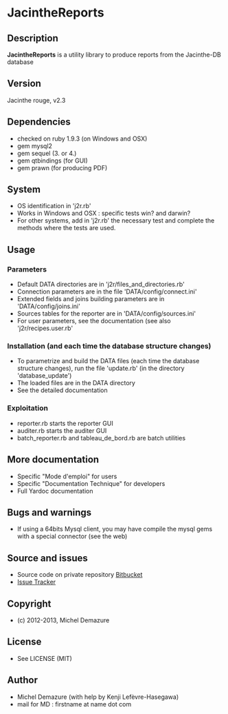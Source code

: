 # JacintheReports

## Description
   **JacintheReports** is a utility library to produce reports from the Jacinthe-DB database

## Version
   Jacinthe rouge, v2.3

## Dependencies
  * checked on ruby 1.9.3 (on Windows and OSX)
  * gem mysql2
  * gem sequel (3. or 4.)
  * gem qtbindings (for GUI)
  * gem prawn (for producing PDF)

## System
  * OS identification in 'j2r.rb'
  * Works in Windows and OSX : specific tests win? and darwin?
  * For other systems, add in 'j2r.rb' the necessary test
  and complete the methods where the tests are used.

## Usage

### Parameters
  * Default DATA directories are in 'j2r/files_and_directories.rb'
  * Connection parameters are in the file 'DATA/config/connect.ini'
  * Extended fields and joins building parameters are in 'DATA/config/joins.ini'
  * Sources tables for the reporter are in 'DATA/config/sources.ini'
  * For user parameters, see the documentation (see also 'j2r/recipes.user.rb'

### Installation (and each time the database structure changes)
  * To parametrize and build the DATA files (each time the database structure changes),
  run the file 'update.rb' (in the directory 'database_update')
  * The loaded files are in the DATA directory
  * See the detailed documentation

### Exploitation
  * reporter.rb starts the reporter GUI
  * auditer.rb starts the auditer GUI
  * batch\_reporter.rb and tableau\_de\_bord.rb are batch utilities

## More documentation
  * Specific "Mode d'emploi" for users
  * Specific "Documentation Technique" for developers
  * Full Yardoc documentation

## Bugs and warnings
  * If using a 64bits Mysql client, you may have compile the mysql gems with a special connector (see the web)

## Source and issues
   * Source code on private repository [Bitbucket](https://bitbucket.org/mdemazure/j2r)
   * [Issue Tracker](https://bitbucket.org/mdemazure/j2r/issues?status=new&status=openissues/new)

## Copyright
  * (c) 2012-2013, Michel Demazure

## License
  *  See LICENSE (MIT)

## Author
  * Michel Demazure (with help by Kenji Lefèvre-Hasegawa)
  * mail for MD : firstname at name dot com


